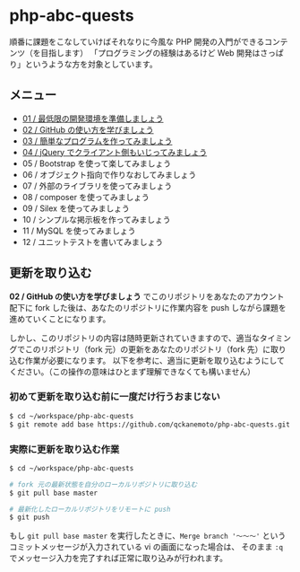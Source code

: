 # php-abc-quests

順番に課題をこなしていけばそれなりに今風な PHP 開発の入門ができるコンテンツ（を目指します）
「プログラミングの経験はあるけど Web 開発はさっぱり」というような方を対象としています。

## メニュー

* [01 / 最低限の開発環境を準備しましょう](01-environments)
* [02 / GitHub の使い方を学びましょう](02-github)
* [03 / 簡単なプログラムを作ってみましょう](03-index.php)
* [04 / jQuery でクライアント側もいじってみましょう](04-jquery)
* 05 / Bootstrap を使って楽してみましょう
* 06 / オブジェクト指向で作りなおしてみましょう
* 07 / 外部のライブラリを使ってみましょう
* 08 / composer を使ってみましょう
* 09 / Silex を使ってみましょう
* 10 / シンプルな掲示板を作ってみましょう
* 11 / MySQL を使ってみましょう
* 12 / ユニットテストを書いてみましょう

## 更新を取り込む

**02 / GitHub の使い方を学びましょう** でこのリポジトリをあなたのアカウント配下に fork した後は、あなたのリポジトリに作業内容を push しながら課題を進めていくことになります。

しかし、このリポジトリの内容は随時更新されていきますので、適当なタイミングでこのリポジトリ（fork 元）の更新をあなたのリポジトリ（fork 先）に取り込む作業が必要になります。
以下を参考に、適当に更新を取り込むようにしてください。（この操作の意味はひとまず理解できなくても構いません）

### 初めて更新を取り込む前に一度だけ行うおまじない

```bash
$ cd ~/workspace/php-abc-quests
$ git remote add base https://github.com/qckanemoto/php-abc-quests.git
```

### 実際に更新を取り込む作業

```bash
$ cd ~/workspace/php-abc-quests

# fork 元の最新状態を自分のローカルリポジトリに取り込む
$ git pull base master

# 最新化したローカルリポジトリをリモートに push
$ git push
```

もし `git pull base master` を実行したときに、`Merge branch '〜〜〜'` というコミットメッセージが入力されている vi の画面になった場合は、
そのまま `:q` でメッセージ入力を完了すれば正常に取り込みが行われます。
